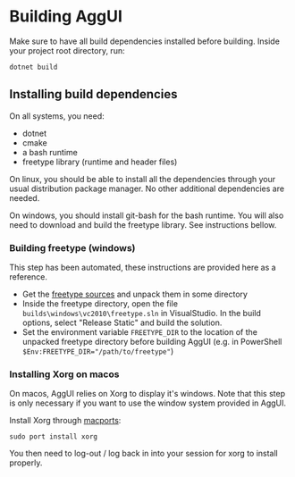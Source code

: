 # Building AggUI

Make sure to have all build dependencies installed before building.
Inside your project root directory, run:

```
dotnet build
```

## Installing build dependencies

On all systems, you need:

- dotnet
- cmake
- a bash runtime
- freetype library (runtime and header files)

On linux, you should be able to install all the dependencies through your usual distribution package manager. No other additional dependencies are needed.

On windows, you should install git-bash for the bash runtime. You will also need to download and build the freetype library. See instructions bellow.

### Building freetype (windows)

This step has been automated, these instructions are provided here as a reference.

- Get the [freetype sources](https://download.savannah.gnu.org/releases/freetype/) and unpack them in some directory
- Inside the freetype directory, open the file `builds\windows\vc2010\freetype.sln` in VisualStudio. In the build options, select "Release Static" and build the solution.
- Set the environment variable `FREETYPE_DIR` to the location of the unpacked freetype directory before building AggUI (e.g. in PowerShell `$Env:FREETYPE_DIR="/path/to/freetype"`)

### Installing Xorg on macos

On macos, AggUI relies on Xorg to display it's windows.
Note that this step is only necessary if you want to use the window system provided in AggUI.

Install Xorg through [macports](https://www.macports.org/install.php):

```
sudo port install xorg
```

You then need to log-out / log back in into your session for xorg to install properly.
